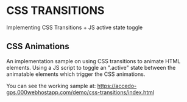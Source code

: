 # CSS TRANSITIONS
Implementing CSS Transitions + JS active state toggle

## CSS Animations

An implementation sample on using CSS transitions to animate HTML elements. Using a JS script to toggle an ".active" state between the animatable elements which trigger the CSS animations.

You can see the working sample at: https://accedo-gps.000webhostapp.com/demo/css-transitions/index.html
